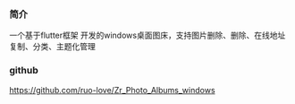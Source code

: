 ### 简介

一个基于flutter框架 开发的windows桌面图床，支持图片删除、删除、在线地址复制、分类、主题化管理

### github
https://github.com/ruo-love/Zr_Photo_Albums_windows

